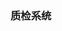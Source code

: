 <!--
 * @Description: 
 * @Author: ssssslf
 * @Date: 2020-09-02 16:22:17
 * @LastEditTime: 2020-09-02 16:22:31
 * @LastEditors: ssssslf
-->
### 质检系统